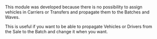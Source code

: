 This module was developed because there is no possibility to assign vehicles in Carriers or Transfers and propagate them to the Batches and Waves.

This is useful if you want to be able to propagate Vehicles or Drivers from the Sale to the Batch and change it when you want.
